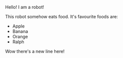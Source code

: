 Hello! I am a robot!

This robot somehow eats food. It's favourite foods are:

- Apple
- Banana 
- Orange
- Ralph

Wow there's a new line here!

